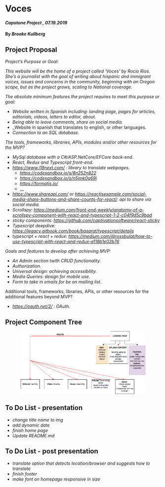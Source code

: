 # Voces

#### _Capstone Project , 07.19.2019_

#### By _Brooke Kullberg_

## Project Proposal

_Project’s Purpose or Goal:_ 

_This website will be the home of a project called ‘Voces’ by Rocio Rios. She’s a journalist with the goal of writing about hispanic and immigrant voices, issues and concerns in the community, beginning with an Oregon scope, but as the project grows, scaling to National coverage._

_The absolute minimum features the project requires to meet this purpose or goal:_

* _Website written in Spanish including: landing page, pages for articles, editorials, videos, letters to editor, about._
* _Being able to leave comments, share on social media._
* _Website in spanish that translates to english, or other languages.
* _Connection to an SQL database._

_The tools, frameworks, libraries, APIs, modules and/or other resources for the MVP?_

* _MySql database with a C#/ASP.NetCore/EFCore back-end._
* _React, Redux and Typescript front-end._
* _https://www.i18next.com/ : library to translate webpages._
    * _https://codesandbox.io/s/8n252n822_
    * _https://codesandbox.io/s/n5jmk0q69j_
    * _https://formatjs.io/_
    * __
* _https://www.shareapi.com/  or  https://reactjsexample.com/social-media-share-buttons-and-share-counts-for-react/: api to share via social media._
* _Scrollspy: https://medium.com/front-end-weekly/anatomy-of-a-scrollspy-component-with-react-and-typescript-1-2-c04f9d5c9bad_
* _sticky components: https://github.com/captivationsoftware/react-sticky_
* _Typescript deepdive: https://legacy.gitbook.com/book/basarat/typescript/details_
* _typescript + react + redux: https://medium.com/@rossbulat/how-to-use-typescript-with-react-and-redux-a118b1e02b76_

_Goals and features to develop after achieving MVP:_

* _An Admin section twith CRUD functionality._
* _Authorization._
* _Universal design: achieving accessibility._ 
* _Media Queries: design for mobile use._
* _Form to take in emails for be on mailing list._

Additional tools, frameworks, libraries, APIs, or other resources for the additional features beyond MVP?

* _https://oauth.net/2/ : OAuth._

## Project Component Tree

<p align="center">
  <img src="./Voces/client/src/assets/VocesComponentTree.jpg" alt="image of component structure" height="80%" width="80%">
</p>


## To Do List - presentation

* _change title name to img_
* _add dynamic date_
* _finish home page_
* _Update README.md_

## To Do List - post presentation
* _translate option that detects location/browser and suggests how to translate_
* _finish footer_
* _make font on homepage responsive in size_